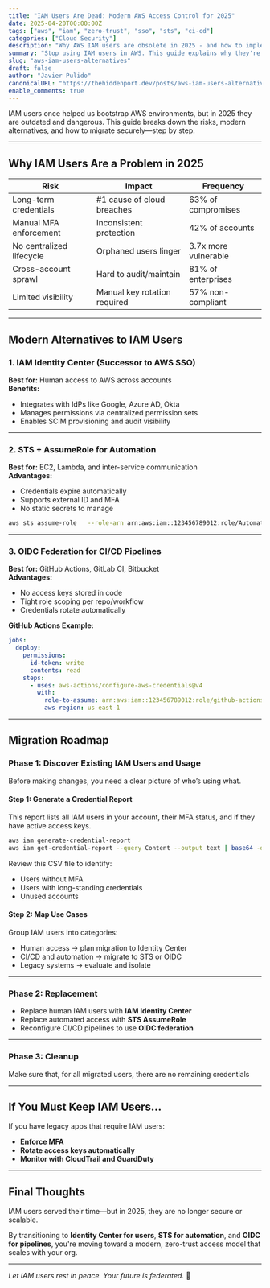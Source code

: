 ```yaml
---
title: "IAM Users Are Dead: Modern AWS Access Control for 2025"
date: 2025-04-20T00:00:00Z
tags: ["aws", "iam", "zero-trust", "sso", "sts", "ci-cd"]
categories: ["Cloud Security"]
description: "Why AWS IAM users are obsolete in 2025 - and how to implement secure, scalable alternatives with Identity Center, OIDC, and temporary credentials."
summary: "Stop using IAM users in AWS. This guide explains why they're risky and how to migrate to Identity Center, STS, and OIDC-based access — step-by-step."
slug: "aws-iam-users-alternatives"
draft: false
author: "Javier Pulido"
canonicalURL: "https://thehiddenport.dev/posts/aws-iam-users-alternatives"
enable_comments: true
---
```


IAM users once helped us bootstrap AWS environments, but in 2025 they are outdated and dangerous. This guide breaks down the risks, modern alternatives, and how to migrate securely—step by step.

---

## Why IAM Users Are a Problem in 2025

| Risk | Impact | Frequency |
|------|--------|-----------|
| Long-term credentials | #1 cause of cloud breaches | 63% of compromises |
| Manual MFA enforcement | Inconsistent protection | 42% of accounts |
| No centralized lifecycle | Orphaned users linger | 3.7x more vulnerable |
| Cross-account sprawl | Hard to audit/maintain | 81% of enterprises |
| Limited visibility | Manual key rotation required | 57% non-compliant |

---

## Modern Alternatives to IAM Users

### 1. IAM Identity Center (Successor to AWS SSO)

**Best for:** Human access to AWS across accounts  
**Benefits:**
- Integrates with IdPs like Google, Azure AD, Okta
- Manages permissions via centralized permission sets
- Enables SCIM provisioning and audit visibility

---

### 2. STS + AssumeRole for Automation

**Best for:** EC2, Lambda, and inter-service communication  
**Advantages:**
- Credentials expire automatically
- Supports external ID and MFA
- No static secrets to manage

```bash
aws sts assume-role   --role-arn arn:aws:iam::123456789012:role/AutomationAccess   --role-session-name "devops-session"
```

---

### 3. OIDC Federation for CI/CD Pipelines

**Best for:** GitHub Actions, GitLab CI, Bitbucket  
**Advantages:**
- No access keys stored in code
- Tight role scoping per repo/workflow
- Credentials rotate automatically

**GitHub Actions Example:**
```yaml
jobs:
  deploy:
    permissions:
      id-token: write
      contents: read
    steps:
      - uses: aws-actions/configure-aws-credentials@v4
        with:
          role-to-assume: arn:aws:iam::123456789012:role/github-actions
          aws-region: us-east-1
```

---

## Migration Roadmap

### Phase 1: Discover Existing IAM Users and Usage

Before making changes, you need a clear picture of who’s using what.

#### Step 1: Generate a Credential Report
This report lists all IAM users in your account, their MFA status, and if they have active access keys.

```bash
aws iam generate-credential-report
aws iam get-credential-report --query Content --output text | base64 -d > credential-report.csv
```

Review this CSV file to identify:
- Users without MFA
- Users with long-standing credentials
- Unused accounts

#### Step 2: Map Use Cases
Group IAM users into categories:
- Human access → plan migration to Identity Center
- CI/CD and automation → migrate to STS or OIDC
- Legacy systems → evaluate and isolate

---

### Phase 2: Replacement

- Replace human IAM users with **IAM Identity Center**
- Replace automated access with **STS AssumeRole**
- Reconfigure CI/CD pipelines to use **OIDC federation**

---

### Phase 3: Cleanup

Make sure that, for all migrated users, there are no remaining credentials

---

## If You Must Keep IAM Users...

If you have legacy apps that require IAM users:

- **Enforce MFA**
- **Rotate access keys automatically**
- **Monitor with CloudTrail and GuardDuty**

---

## Final Thoughts

IAM users served their time—but in 2025, they are no longer secure or scalable.

By transitioning to **Identity Center for users**, **STS for automation**, and **OIDC for pipelines**, you're moving toward a modern, zero-trust access model that scales with your org.

---

*Let IAM users rest in peace. Your future is federated.* 🔐
